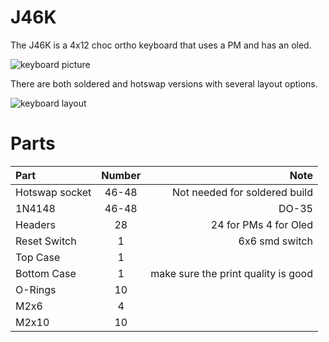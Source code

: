 # J46K
The J46K is a 4x12 choc ortho keyboard that uses a PM and has an oled. 

![keyboard picture](https://i.imgur.com/nBb76GL.jpg)

There are both soldered and hotswap versions with several layout options. 

![keyboard layout](https://i.imgur.com/pwok2Vq.png)

# Parts
| Part        | Number      | Note |
| :---        |    :----:   |          ---: |
| Hotswap socket      | 46-48       | Not needed for soldered build   |
| 1N4148   | 46-48        | DO-35      |
| Headers  | 28 | 24 for PMs 4 for Oled |
| Reset Switch | 1 | 6x6 smd switch |
| Top Case | 1 | |
| Bottom Case | 1 | make sure the print quality is good |
| O-Rings | 10 | |
| M2x6 | 4 ||
| M2x10 | 10 | |
